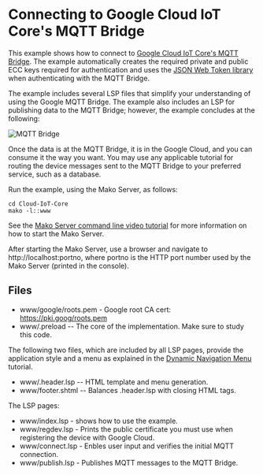 # Connecting to Google Cloud IoT Core's MQTT Bridge

This example shows how to connect to [Google Cloud IoT Core's MQTT Bridge](https://cloud.google.com/iot/docs/how-tos/mqtt-bridge). The example automatically creates the required private and public ECC keys required for authentication and uses the [JSON Web Token library](https://realtimelogic.com/ba/doc/?url=auxlua.html#ba_crypto_JWT) when authenticating with the MQTT Bridge.

The example includes several LSP files that simplify your understanding of using the Google MQTT Bridge. The example also includes an LSP for publishing data to the MQTT Bridge; however, the example concludes at the following:

![MQTT Bridge](https://cloud.google.com/iot/resources/gateway-arch.png "Google's MQTT Bridge")

Once the data is at the MQTT Bridge, it is in the Google Cloud, and you can consume it the way you want. You may use any applicable tutorial for routing the device messages sent to the MQTT Bridge to your preferred service, such as a database.

Run the example, using the Mako Server, as follows:

```
cd Cloud-IoT-Core
mako -l::www
```

See the [Mako Server command line video tutorial](https://youtu.be/vwQ52ZC5RRg) for more information on how to start the Mako Server.

After starting the Mako Server, use a browser and navigate to
http://localhost:portno, where portno is the HTTP port number used by
the Mako Server (printed in the console).


## Files
* www/google/roots.pem  - Google root CA cert: https://pki.goog/roots.pem
* www/.preload -- The core of the implementation. Make sure to study this code.

The following two files, which are included by all LSP pages, provide the application style and a menu as explained in the [Dynamic Navigation Menu](https://makoserver.net/articles/Dynamic-Navigation-Menu) tutorial.

* www/.header.lsp -- HTML template and menu generation.
* www/footer.shtml -- Balances .header.lsp with closing HTML tags.

The LSP pages:

* www/index.lsp - shows how to use the example.
* www/regdev.lsp - Prints the public certificate you must use when registering the device with Google Cloud.
* www/connect.lsp - Enbles user input and verifies the initial MQTT connection.
* www/publish.lsp - Publishes MQTT messages to the MQTT Bridge.
